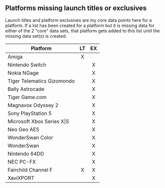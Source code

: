 ## Platforms missing launch titles or exclusives

Launch titles and platform exclusives are my core data points here for a platform. If a list has been created for a platform but it is missing data for either of the 2 "core" data sets, that platform gets added to this list until the missing data set(s) is created.


| Platform                         | LT  | EX  |
|----------------------------------|:---:|:---:|
| Amiga                            | X   |     |
| Nintendo Switch                  |     | X   |
| Nokia NGage                      |     | X   |
| Tiger Telematics Gizomondo       |     | X   |
| Bally Astrocade                  |     | X   |
| Tiger Game.com                   |     | X   |
| Magnavox Odyssey 2               |     | X   |
| Sony PlayStation 5               |     | X   |
| Microsoft Xbox Series X&#124;S   |     | X   |
| Neo Geo AES                      |     | X   |
| WonderSwan Color                 |     | X   |
| WonderSwan                       |     | X   |
| Nintendo 64DD                    |     | X   |
| NEC PC-FX                        |     | X   |
| Fairchild Channel F              | X   | X   |
| XaviXPORT                        |     | X   |
